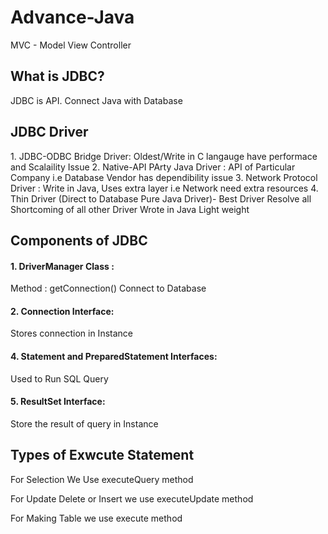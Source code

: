 # Advance-Java
MVC -  Model View Controller

<h2> What is JDBC? </h2>
JDBC is API. Connect Java with Database 

<h2>JDBC Driver</h2>
1. JDBC-ODBC Bridge Driver: Oldest/Write in C langauge have performace and Scalaility Issue
2. Native-API PArty Java Driver : API of Particular Company i.e Database Vendor has dependibility issue 
3. Network Protocol Driver : Write in Java, Uses extra layer i.e Network 
need extra resources 
4. Thin Driver (Direct to Database Pure Java Driver)- Best Driver Resolve all Shortcoming of all other Driver Wrote in Java Light weight 

<h2>Components of JDBC </h2>
<h4>1. DriverManager Class : </h4>
	Method : getConnection() Connect to Database

<h4>2. Connection Interface:</h4>
	Stores connection in Instance

<h4>4. Statement and PreparedStatement Interfaces: </h4>
	Used to Run SQL Query
<h4>5. ResultSet Interface:</h4>
	Store the result of query in Instance



<h2>Types of Exwcute Statement</h2>
For Selection We Use executeQuery method

For Update Delete or Insert we use executeUpdate method

For Making Table we use execute method





